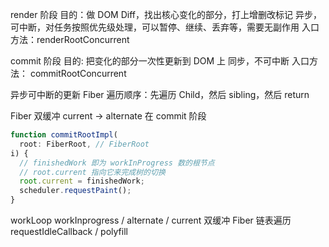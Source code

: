 render 阶段
目的：做 DOM Diff，找出核心变化的部分，打上增删改标记
异步，可中断，对任务按照优先级处理，可以暂停、继续、丢弃等，需要无副作用
入口方法：renderRootConcurrent

commit 阶段
目的: 把变化的部分一次性更新到 DOM 上
同步，不可中断
入口方法： commitRootConcurrent

异步可中断的更新 Fiber
遍历顺序：先遍历 Child，然后 sibling，然后 return

Fiber 双缓冲
current -> alternate
在 commit 阶段

```ts
function commitRootImpl(
  root: FiberRoot, // FiberRoot
i) {
  // finishedWork 即为 workInProgress 数的根节点
  // root.current 指向它来完成树的切换
  root.current = finishedWork;
  scheduler.requestPaint();
}
```

workLoop
workInprogress / alternate / current 双缓冲
Fiber 链表遍历
requestIdleCallback / polyfill


